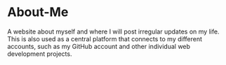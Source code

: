 # About-Me
A website about myself and where I will post irregular updates on my life. This is also used as a central platform that connects to my different accounts, such as my GitHub account and other individual web development projects.
